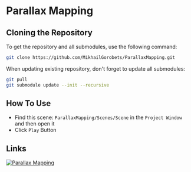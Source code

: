 # Parallax Mapping

## Cloning the Repository

To get the repository and all submodules, use the following command:

```bash
git clone https://github.com/MikhailGorobets/ParallaxMapping.git
```

When updating existing repository, don't forget to update all submodules:

```bash
git pull
git submodule update --init --recursive
```


## How To Use
* Find this scene: `ParallaxMapping/Scenes/Scene` in the `Project Window` and then open it
* Click `Play` Button
## Links
[![Parallax Mapping](https://img.youtube.com/vi/mA7jMe-yqjs/0.jpg)](https://youtu.be/mA7jMe-yqjs)
